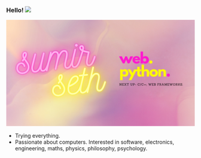 ### Hello! <img src="https://raw.githubusercontent.com/MartinHeinz/MartinHeinz/master/wave.gif" width="30px">

![Header](https://github.com/SumirSeth/sumirseth/blob/main/vibes.png?raw=true)
- Trying everything. 
- Passionate about computers. Interested in software, electronics, engineering, maths, physics, philosophy, psychology.
